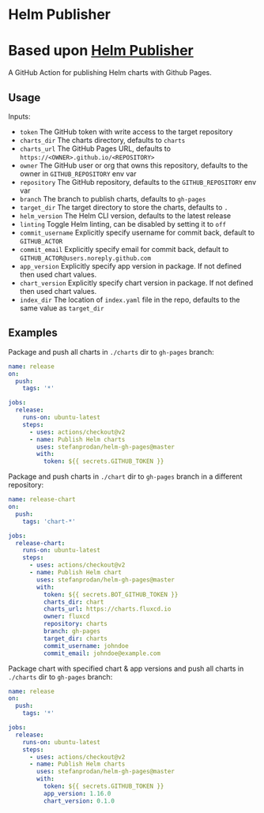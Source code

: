 # Helm Publisher
# Based upon [Helm Publisher](https://github.com/marketplace/actions/helm-publisher)

A GitHub Action for publishing Helm charts with Github Pages.

## Usage

Inputs:
* `token` The GitHub token with write access to the target repository
* `charts_dir` The charts directory, defaults to `charts`
* `charts_url` The GitHub Pages URL, defaults to `https://<OWNER>.github.io/<REPOSITORY>`
* `owner` The GitHub user or org that owns this repository, defaults to the owner in `GITHUB_REPOSITORY` env var
* `repository` The GitHub repository, defaults to the `GITHUB_REPOSITORY` env var
* `branch` The branch to publish charts, defaults to `gh-pages`
* `target_dir` The target directory to store the charts, defaults to `.`
* `helm_version` The Helm CLI version, defaults to the latest release
* `linting` Toggle Helm linting, can be disabled by setting it to `off`
* `commit_username` Explicitly specify username for commit back, default to `GITHUB_ACTOR`
* `commit_email` Explicitly specify email for commit back, default to `GITHUB_ACTOR@users.noreply.github.com`
* `app_version` Explicitly specify app version in package. If not defined then used chart values.
* `chart_version` Explicitly specify chart version in package. If not defined then used chart values.
* `index_dir` The location of `index.yaml` file in the repo, defaults to the same value as `target_dir`

## Examples

Package and push all charts in `./charts` dir to `gh-pages` branch:

```yaml
name: release
on:
  push:
    tags: '*'

jobs:
  release:
    runs-on: ubuntu-latest
    steps:
      - uses: actions/checkout@v2
      - name: Publish Helm charts
        uses: stefanprodan/helm-gh-pages@master
        with:
          token: ${{ secrets.GITHUB_TOKEN }}
```

Package and push charts in `./chart` dir to `gh-pages` branch in a different repository:

```yaml
name: release-chart
on:
  push:
    tags: 'chart-*'

jobs:
  release-chart:
    runs-on: ubuntu-latest
    steps:
      - uses: actions/checkout@v2
      - name: Publish Helm chart
        uses: stefanprodan/helm-gh-pages@master
        with:
          token: ${{ secrets.BOT_GITHUB_TOKEN }}
          charts_dir: chart
          charts_url: https://charts.fluxcd.io
          owner: fluxcd
          repository: charts
          branch: gh-pages
          target_dir: charts
          commit_username: johndoe
          commit_email: johndoe@example.com
```
Package chart with specified chart & app versions and push all charts in `./charts` dir to `gh-pages` branch:
```yaml
name: release
on:
  push:
    tags: '*'

jobs:
  release:
    runs-on: ubuntu-latest
    steps:
      - uses: actions/checkout@v2
      - name: Publish Helm charts
        uses: stefanprodan/helm-gh-pages@master
        with:
          token: ${{ secrets.GITHUB_TOKEN }}
          app_version: 1.16.0
          chart_version: 0.1.0
```
